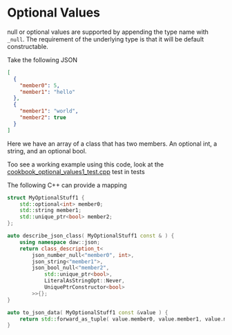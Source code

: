 # Optional Values

null or optional values are supported by appending the type name with `_null`.  The requirement of the underlying type is that it will be default constructable.

Take the following JSON
```json
[
  {
    "member0": 5,
    "member1": "hello"
  },
  {
    "member1": "world",
    "member2": true
  }
]
```

Here we have an array of a class that has two members.  An optional int, a string, and an optional bool.

Too see a working example using this code, look at the [cookbook_optional_values1_test.cpp](../tests/cookbook_optional_values1_test.cpp) test in tests

The following C++ can provide a mapping

```cpp
struct MyOptionalStuff1 {
	std::optional<int> member0;
	std::string member1;
    std::unique_ptr<bool> member2;
};

auto describe_json_class( MyOptionalStuff1 const & ) {
	using namespace daw::json;
	return class_description_t<
        json_number_null<"member0", int>,
        json_string<"member1">,
        json_bool_null<"member2", 
            std::unique_ptr<bool>, 
            LiteralAsStringOpt::Never, 
            UniquePtrConstructor<bool>
        >>{};
}

auto to_json_data( MyOptionalStuff1 const &value ) {
	return std::forward_as_tuple( value.member0, value.member1, value.member2 );
}
```
